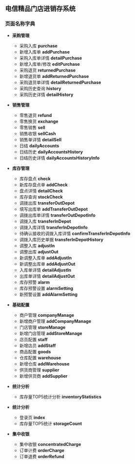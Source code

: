 ## 电信精品门店进销存系统

### 页面名称字典

* **采购管理**
    * 采购入库 **purchase**
    * 新增入库单 **addPurchase**
    * 采购入库单详情 **detailPurchase**
    * 新增入库单/修改 **editPurchase**
    * 采购退货 **returnedPurchase**
    * 新增退货单 **addReturnedPurchase**
    * 采购退货单详情 **detailReturnedPurchase**
    * 采购历史查询 **history**
    * 采购历史详情 **detailHistory**

* **销售管理**
    * 零售退货 **refund**
    * 零售换货 **exchange**
    * 零售销售 **sell**
    * 销售收银 **sellCash**
    * 销售单详情 **detailSell**
    * 日结 **dailyAccounts**
    * 日结历史 **dailyAccountsHistory**
    * 日结历史详情 **dailyAccountsHistoryInfo**

* **库存管理**
	* 库存盘点 **check**
	* 新库存盘点单 **addCheck**
	* 盘点详情 **detailCheck**
	* 库存查询 **stockCheck**
	* 调拨出库 **transferOutDepot**
	* 填写出库单 **addTransferOutDepot**
	* 调拨出库单详情 **transferOutDepotInfo**
	* 调拨入库 **transferInDepot**
	* 调拨入库详情 **transferInDepotInfo**
	* 待确认接收的调拨入库详情 **confirmTransferInDepotInfo**
	* 调拨入库历史单据 **transferInDepotHistory**
	* 调整入库 **adjustIn**
	* 调整出库 **adjustOut**
	* 新调整入库单 **addAdjustIn**
	* 新调整出库单 **addAdjustOut**
	* 入库单详情 **detailAdjustIn**
	* 出库单详情 **detailAdjustOut**
	* 库存预警 **alarm**
	* 库存预警设置 **alarmSetting**
	* 新预警设置 **addAlarmSetting**

* **基础配置**
    * 商户管理 **companyManage**
    * 新增商户管理 **addCompanyManage**
    * 门店管理 **storeManage**
    * 新增门店管理 **addStoreManage**
    * 店员配置 **staff**
    * 新增店员 **addStaff**
    * 商品配置 **goods**
    * 仓库配置 **warehouse**
    * 新增仓库 **addWarehouse**
    * 供货商管理 **supplier**
    * 新增供货商 **addSupplier**
    
* **统计分析**
    * 库存量TOP5统计分析 **inventoryStatistics**

* **统计分析** 
    * 登录页 **index**
    * 库存量TOP5统计 **storageCount**

* **集中收银**
    * 集中收银 **concentratedCharge** 
    * 订单计费 **orderCharge** 
    * 订单退费 **orderRefund** 


